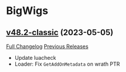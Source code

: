 # BigWigs

## [v48.2-classic](https://github.com/BigWigsMods/BigWigs/tree/v48.2-classic) (2023-05-05)
[Full Changelog](https://github.com/BigWigsMods/BigWigs/compare/v48.1-classic...v48.2-classic) [Previous Releases](https://github.com/BigWigsMods/BigWigs/releases)

- Update luacheck  
- Loader: Fix `GetAddOnMetadata` on wrath PTR  
